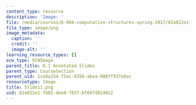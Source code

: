 ```yaml
---
content_type: resource
description: 'Image: '
file: /media/courses/6-004-computation-structures-spring-2017/82a022e1f682dee47837bf697d8240c2_Slide11.png
file_type: image/png
image_metadata:
  caption: ''
  credit: ''
  image-alt: ''
learning_resource_types: []
ocw_type: OCWImage
parent_title: 6.1 Annotated Slides
parent_type: CourseSection
parent_uid: 1ce0a254-f5ec-8356-abea-088ff937a0ac
resourcetype: Image
title: Slide11.png
uid: 82a022e1-f682-dee4-7837-bf697d8240c2
---
```

